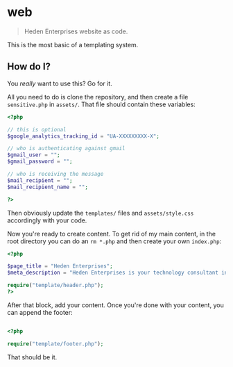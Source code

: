 # web

> Heden Enterprises website as code.

This is the most basic of a templating system.

## How do I?

You *really* want to use this? Go for it.

All you need to do is clone the repository, and then create a file `sensitive.php` in `assets/`. That file should contain these variables:

``` php
<?php

// this is optional
$google_analytics_tracking_id = "UA-XXXXXXXXX-X";

// who is authenticating against gmail
$gmail_user = "";
$gmail_password = "";

// who is receiving the message
$mail_recipient = "";
$mail_recipient_name = "";

?>
```

Then obviously update the `templates/` files and `assets/style.css` accordingly with your code.

Now you're ready to create content. To get rid of my main content, in the root directory you can do an `rm *.php` and then create your own `index.php`:

``` php
<?php

$page_title = "Heden Enterprises";
$meta_description = "Heden Enterprises is your technology consultant in the twin cities";

require("template/header.php");
?>
```

After that block, add your content. Once you're done with your content, you can append the footer:

``` php

<?php

require("template/footer.php");

```

That should be it.

